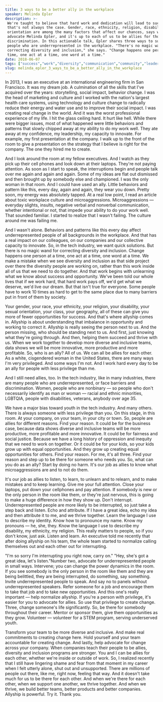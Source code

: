 ```yaml
---
title: 3 ways to be a better ally in the workplace
speaker: Melinda Epler
description: >-
 We're taught to believe that hard work and dedication will lead to success, but
 that's not always the case. Gender, race, ethnicity, religion, disability, sexual
 orientation are among the many factors that affect our chances, says writer and
 advocate Melinda Epler, and it's up to each of us to be allies for those who face
 discrimination. In this actionable talk, Epler shares three ways to support
 people who are underrepresented in the workplace. "There's no magic wand for
 correcting diversity and inclusion," she says. "Change happens one person at a
 time, one act at a time, one word at a time."
date: 2018-06-07
tags: ["success","work","diversity","communication","community","leadership","social-change","inequality","business","personal-growth"]
slug: melinda_epler_3_ways_to_be_a_better_ally_in_the_workplace
---
```


In 2013, I was an executive at an international engineering firm in San Francisco. It was
my dream job. A culmination of all the skills that I've acquired over the years:
storytelling, social impact, behavior change. I was the head of marketing and culture and
I worked with the nation's largest health care systems, using technology and culture
change to radically reduce their energy and water use and to improve their social impact.
I was creating real change in the world. And it was the worst professional experience of
my life. I hit the glass ceiling hard. It hurt like hell. While there were bigger issues,
most of what happened were little behaviors and patterns that slowly chipped away at my
ability to do my work well. They ate away at my confidence, my leadership, my capacity to
innovate. For example, my first presentation at the company. I walk up to the front of the
room to give a presentation on the strategy that I believe is right for the company. The
one they hired me to create.

And I look around the room at my fellow executives. And I watch as they pick up their cell
phones and look down at their laptops. They're not paying attention. As soon as I start to
speak, the interruptions begin and people talk over me again and again and again. Some of
my ideas are flat out dismissed and then brought up by somebody else and championed. I was
the only woman in that room. And I could have used an ally. Little behaviors and pattern
like this, every day, again and again, they wear you down. Pretty soon, my energy was
absolutely tapped. At a real low point, I read an article about toxic workplace culture
and microaggressions. Microaggressions — everyday slights, insults, negative verbal and
nonverbal communication, whether intentional or not, that impede your ability to do your
work well. That sounded familiar. I started to realize that I wasn't failing. The culture
around me was failing me.

And I wasn't alone. Behaviors and patterns like this every day affect underrepresented
people of all backgrounds in the workplace. And that has a real impact on our colleagues,
on our companies and our collective capacity to innovate. So, in the tech industry, we
want quick solutions. But there is no magic wand for correcting diversity and inclusion.
Change happens one person at a time, one act at a time, one word at a time. We make a
mistake when we see diversity and inclusion as that side project over there the diversity
people are working on, rather than this work inside all of us that we need to do together.
And that work begins with unlearning what we know about success and opportunity. We've
been told our whole lives that if we work hard, that hard work pays off, we'd get what we
deserve, we'd live our dream. But that isn't true for everyone. Some people have to work
10 times as hard to get to the same place due to many barriers put in front of them by
society.

Your gender, your race, your ethnicity, your religion, your disability, your sexual
orientation, your class, your geography, all of these can give you more of fewer
opportunities for success. And that's where allyship comes in. Allyship is about
understanding that imbalance in opportunity and working to correct it. Allyship is really
seeing the person next to us. And the person missing, who should be standing next to us.
And first, just knowing what they're going through. And then, helping them succeed and
thrive with us. When we work together to develop more diverse and inclusive teams, data
shows we will be more innovative, more productive and more profitable. So, who is an ally?
All of us. We can all be allies for each other. As a white, cisgendered woman in the
United States, there are many ways I'm very privileged. And some ways I'm not. And I work
hard every day to be an ally for people with less privilege than me.

And I still need allies, too. In the tech industry, like in many industries, there are many
people who are underrepresented, or face barriers and discrimination. Women, people who
are nonbinary — so people who don't necessarily identify as man or woman — racial and
ethnic minorities, LGBTQIA, people with disabilities, veterans, anybody over age
35.

We have a major bias toward youth in the tech industry. And many others. There is always
someone with less privilege than you. On this stage, in this room. At your company, on
your team, in your city or town. So, people are allies for different reasons. Find your
reason. It could be for the business case, because data shows diverse and inclusive teams
will be more productive, more profitable and more innovative. It could be for fairness and
social justice. Because we have a long history of oppression and inequity that we need to
work on together. Or it could be for your kids, so your kids grow up with equal
opportunities. And they grow up creating equal opportunities for others. Find your reason.
For me, it's all three. Find your reason and step up to be there for someone who needs
you. So, what can you do as an ally? Start by doing no harm. It's our job as allies to know
what microaggressions are and to not do them.

It's our job as allies to listen, to learn, to unlearn and to relearn, and to make
mistakes and to keep learning. Give me your full attention. Close your laptops, put down
your cellphones and pay attention. If somebody is new or the only person in the room like
them, or they're just nervous, this is going to make a huge difference in how they show
up. Don't interrupt. Underrepresented people are more likely to be interrupted, so just
take a step back and listen. Echo and attribute. If I have a great idea, echo my idea and
then attribute it to me, and we thrive together. Learn the language I use to describe my
identity. Know how to pronounce my name. Know my pronouns — he, she, they. Know the
language I use to describe my disability, my ethnicity, my religion. This really matters
to people, so if you don't know, just ask. Listen and learn. An executive told me recently
that after doing allyship on his team, the whole team started to normalize calling
themselves out and each other out for interrupting.

"I'm so sorry I'm interrupting you right now, carry on." "Hey, she's got a great idea,
let's listen."Number two, advocate for underrepresented people in small ways. Intervene;
you can change the power dynamics in the room. If you see somebody is the only person in
the room like them and they are being belittled, they are being interrupted, do something,
say something. Invite underrepresented people to speak. And say no to panels without
underrepresented speakers. Refer someone for a job and encourage them to take that job and
to take new opportunities. And this one's really important — help normalize allyship. If
you're a person with privilege, it's easier for you to advocate for allies. So use that
privilege to create change. Three, change someone's life significantly. So, be there for
somebody throughout their career. Mentor or sponsor them, give them opportunities as they
grow. Volunteer — volunteer for a STEM program, serving underserved youth.

Transform your team to be more diverse and inclusive. And make real commitments to
creating change here. Hold yourself and your team accountable for creating change. And
lastly, help advocate for change across your company. When companies teach their people to
be allies, diversity and inclusion programs are stronger. You and I can be allies for each
other, whether we're inside or outside of work. So, I realized recently that I still have
lingering shame and fear from that moment in my career when I felt utterly alone, shut out
and unsupported. There are millions of people out there, like me, right now, feeling that
way. And it doesn't take much for us to be there for each other. And when we're there for
each other, when we support one another, we thrive together. And when we thrive, we build
better teams, better products and better companies. Allyship is powerful. Try it. Thank
you.

<!--
ad_duration=3.33
comment_count=27
event="TED Salon Brightline Initiative"
external_start_time=0
has_talk_citation=0
intro_duration=11.82
is_subtitle_required="False"
is_talk_featured="True"
language="en"
language_swap="False"
native_language="en"
number_of_related_talks=6
number_of_speakers=1
number_of_subtitled_videos=17
number_of_tags=10
number_of_talk_download_languages=17
number_of_talk_more_resources=0
number_of_talk_recommendations=0
number_of_talks_take_actions=2
post_ad_duration=0.83
published_timestamp="2018-10-04 14:26:18"
recording_date="2018-06-07"
speaker_description="Writer, advocate"
speaker_is_published=1
speaker_name="Melinda Epler"
talk_more_resources=[]
talk_name="3 ways to be a better ally in the workplace"
talks_tags=["success","work","diversity","communication","community","leadership","social-change","inequality","business","personal-growth"]
url_audio="https://download.ted.com/talks/MelindaEpler_2018S.mp3?apikey=acme-roadrunner"
url_photo_speaker="https://pe.tedcdn.com/images/ted/42aa58b4ebe7437ffca34ed4dc7c57ea1920e83b_254x191.jpg"
url_photo_talk="https://s3.amazonaws.com/talkstar-photos/uploads/1544b022-fe53-4b85-bd91-3ec5d7368f6f/MelindaEpler_2018S-embed.jpg"
url_webpage="https://www.ted.com/talks/melinda_epler_3_ways_to_be_a_better_ally_in_the_workplace"
video_type_name="TED Salon Talk (partner)"
-->